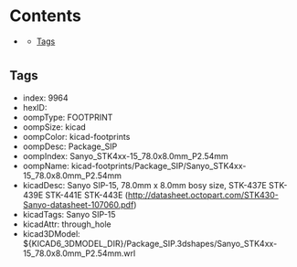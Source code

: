 



Contents
========

* [](#)
	* [Tags](#tags)

# 

## Tags

- index: 9964
- hexID: 
- oompType: FOOTPRINT
- oompSize: kicad
- oompColor: kicad-footprints
- oompDesc: Package_SIP
- oompIndex: Sanyo_STK4xx-15_78.0x8.0mm_P2.54mm
- oompName: kicad-footprints/Package_SIP/Sanyo_STK4xx-15_78.0x8.0mm_P2.54mm
- kicadDesc: Sanyo SIP-15, 78.0mm x 8.0mm bosy size, STK-437E STK-439E STK-441E STK-443E (http://datasheet.octopart.com/STK430-Sanyo-datasheet-107060.pdf)
- kicadTags: Sanyo SIP-15
- kicadAttr: through_hole
- kicad3DModel: ${KICAD6_3DMODEL_DIR}/Package_SIP.3dshapes/Sanyo_STK4xx-15_78.0x8.0mm_P2.54mm.wrl
